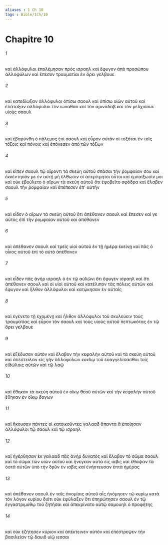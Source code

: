 ```yaml
---
aliases : 1 Ch 10
tags : Bible/1Ch/10
---
```


# Chapitre 10

###### 1
καὶ ἀλλόφυλοι ἐπολέμησαν πρὸς ισραηλ καὶ ἔφυγον ἀπὸ προσώπου ἀλλοφύλων καὶ ἔπεσον τραυματίαι ἐν ὄρει γελβουε
###### 2
καὶ κατεδίωξαν ἀλλόφυλοι ὀπίσω σαουλ καὶ ὀπίσω υἱῶν αὐτοῦ καὶ ἐπάταξαν ἀλλόφυλοι τὸν ιωναθαν καὶ τὸν αμιναδαβ καὶ τὸν μελχισουε υἱοὺς σαουλ
###### 3
καὶ ἐβαρύνθη ὁ πόλεμος ἐπὶ σαουλ καὶ εὗρον αὐτὸν οἱ τοξόται ἐν τοῖς τόξοις καὶ πόνοις καὶ ἐπόνεσεν ἀπὸ τῶν τόξων
###### 4
καὶ εἶπεν σαουλ τῷ αἴροντι τὰ σκεύη αὐτοῦ σπάσαι τὴν ῥομφαίαν σου καὶ ἐκκέντησόν με ἐν αὐτῇ μὴ ἔλθωσιν οἱ ἀπερίτμητοι οὗτοι καὶ ἐμπαίξωσίν μοι καὶ οὐκ ἐβούλετο ὁ αἴρων τὰ σκεύη αὐτοῦ ὅτι ἐφοβεῖτο σφόδρα καὶ ἔλαβεν σαουλ τὴν ῥομφαίαν καὶ ἐπέπεσεν ἐπ' αὐτήν
###### 5
καὶ εἶδεν ὁ αἴρων τὰ σκεύη αὐτοῦ ὅτι ἀπέθανεν σαουλ καὶ ἔπεσεν καί γε αὐτὸς ἐπὶ τὴν ῥομφαίαν αὐτοῦ καὶ ἀπέθανεν
###### 6
καὶ ἀπέθανεν σαουλ καὶ τρεῖς υἱοὶ αὐτοῦ ἐν τῇ ἡμέρᾳ ἐκείνῃ καὶ πᾶς ὁ οἶκος αὐτοῦ ἐπὶ τὸ αὐτὸ ἀπέθανεν
###### 7
καὶ εἶδεν πᾶς ἀνὴρ ισραηλ ὁ ἐν τῷ αὐλῶνι ὅτι ἔφυγεν ισραηλ καὶ ὅτι ἀπέθανεν σαουλ καὶ οἱ υἱοὶ αὐτοῦ καὶ κατέλιπον τὰς πόλεις αὐτῶν καὶ ἔφυγον καὶ ἦλθον ἀλλόφυλοι καὶ κατῴκησαν ἐν αὐταῖς
###### 8
καὶ ἐγένετο τῇ ἐχομένῃ καὶ ἦλθον ἀλλόφυλοι τοῦ σκυλεύειν τοὺς τραυματίας καὶ εὗρον τὸν σαουλ καὶ τοὺς υἱοὺς αὐτοῦ πεπτωκότας ἐν τῷ ὄρει γελβουε
###### 9
καὶ ἐξέδυσαν αὐτὸν καὶ ἔλαβον τὴν κεφαλὴν αὐτοῦ καὶ τὰ σκεύη αὐτοῦ καὶ ἀπέστειλαν εἰς γῆν ἀλλοφύλων κύκλῳ τοῦ εὐαγγελίσασθαι τοῖς εἰδώλοις αὐτῶν καὶ τῷ λαῷ
###### 10
καὶ ἔθηκαν τὰ σκεύη αὐτοῦ ἐν οἴκῳ θεοῦ αὐτῶν καὶ τὴν κεφαλὴν αὐτοῦ ἔθηκαν ἐν οἴκῳ δαγων
###### 11
καὶ ἤκουσαν πάντες οἱ κατοικοῦντες γαλααδ ἅπαντα ἃ ἐποίησαν ἀλλόφυλοι τῷ σαουλ καὶ τῷ ισραηλ
###### 12
καὶ ἠγέρθησαν ἐκ γαλααδ πᾶς ἀνὴρ δυνατὸς καὶ ἔλαβον τὸ σῶμα σαουλ καὶ τὸ σῶμα τῶν υἱῶν αὐτοῦ καὶ ἤνεγκαν αὐτὰ εἰς ιαβις καὶ ἔθαψαν τὰ ὀστᾶ αὐτῶν ὑπὸ τὴν δρῦν ἐν ιαβις καὶ ἐνήστευσαν ἑπτὰ ἡμέρας
###### 13
καὶ ἀπέθανεν σαουλ ἐν ταῖς ἀνομίαις αὐτοῦ αἷς ἠνόμησεν τῷ κυρίῳ κατὰ τὸν λόγον κυρίου διότι οὐκ ἐφύλαξεν ὅτι ἐπηρώτησεν σαουλ ἐν τῷ ἐγγαστριμύθῳ τοῦ ζητῆσαι καὶ ἀπεκρίνατο αὐτῷ σαμουηλ ὁ προφήτης
###### 14
καὶ οὐκ ἐζήτησεν κύριον καὶ ἀπέκτεινεν αὐτὸν καὶ ἐπέστρεψεν τὴν βασιλείαν τῷ δαυιδ υἱῷ ιεσσαι
